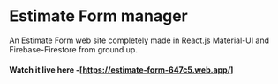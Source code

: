 # Estimate Form manager

An Estimate Form web site completely made in React.js Material-UI and Firebase-Firestore from ground up.

#### Watch it live here -[https://estimate-form-647c5.web.app/]
